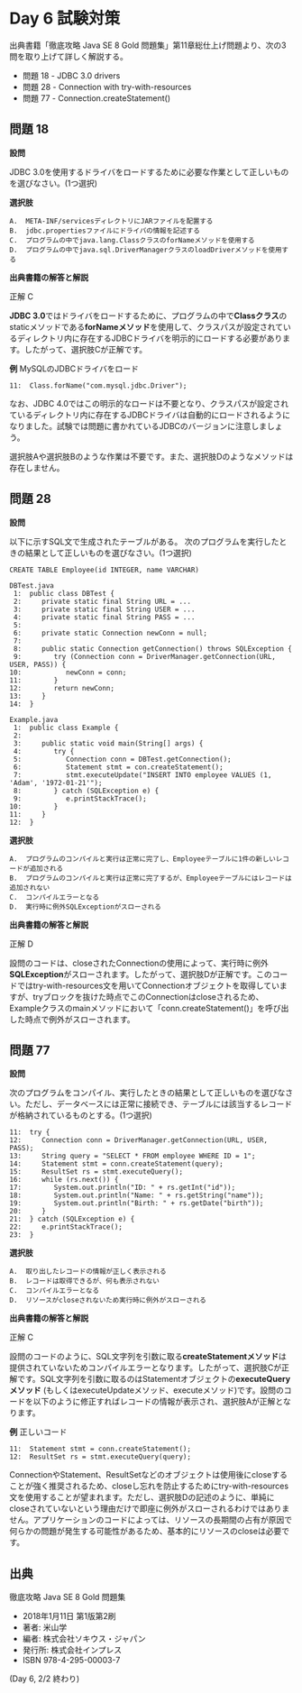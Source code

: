 # Day 6 試験対策

出典書籍「徹底攻略 Java SE 8 Gold 問題集」第11章総仕上げ問題より、次の3問を取り上げて詳しく解説する。

* 問題 18 - JDBC 3.0 drivers
* 問題 28 - Connection with try-with-resources
* 問題 77 - Connection.createStatement()

## 問題 18

**設問**

JDBC 3.0を使用するドライバをロードするために必要な作業として正しいものを選びなさい。(1つ選択)

**選択肢**

    A.  META-INF/servicesディレクトリにJARファイルを配置する
    B.  jdbc.propertiesファイルにドライバの情報を記述する
    C.  プログラムの中でjava.lang.ClassクラスのforNameメソッドを使用する
    D.  プログラムの中でjava.sql.DriverManagerクラスのloadDriverメソッドを使用する


**出典書籍の解答と解説**

正解 C

**JDBC 3.0**ではドライバをロードするために、プログラムの中で**Classクラス**のstaticメソッドである**forNameメソッド**を使用して、クラスパスが設定されているディレクトリ内に存在するJDBCドライバを明示的にロードする必要があります。したがって、選択肢Cが正解です。

**例** MySQLのJDBCドライバをロード

    11:  Class.forName("com.mysql.jdbc.Driver");


なお、JDBC 4.0ではこの明示的なロードは不要となり、クラスパスが設定されているディレクトリ内に存在するJDBCドライバは自動的にロードされるようになりました。試験では問題に書かれているJDBCのバージョンに注意しましょう。

選択肢Aや選択肢Bのような作業は不要です。また、選択肢Dのようなメソッドは存在しません。


## 問題 28

**設問**

以下に示すSQL文で生成されたテーブルがある。
次のプログラムを実行したときの結果として正しいものを選びなさい。(1つ選択)

    CREATE TABLE Employee(id INTEGER, name VARCHAR)
    
    DBTest.java
     1:  public class DBTest {
     2:     private static final String URL = ...
     3:     private static final String USER = ...
     4:     private static final String PASS = ...
     5:
     6:     private static Connection newConn = null;
     7:
     8:     public static Connection getConnection() throws SQLException {
     9:        try (Connection conn = DriverManager.getConnection(URL, USER, PASS)) {
    10:           newConn = conn;
    11:        }
    12:        return newConn;
    13:     }
    14:  }
    
    Example.java
     1:  public class Example {
     2:
     3:     public static void main(String[] args) {
     4:        try {
     5:           Connection conn = DBTest.getConnection();
     6:           Statement stmt = con.createStatement();
     7:           stmt.executeUpdate("INSERT INTO employee VALUES (1, 'Adam', '1972-01-21'");
     8:        } catch (SQLException e) {
     9:           e.printStackTrace();
    10:        }
    11:     }
    12:  }

**選択肢**

    A.  プログラムのコンパイルと実行は正常に完了し、Employeeテーブルに1件の新しいレコードが追加される
    B.  プログラムのコンパイルと実行は正常に完了するが、Employeeテーブルにはレコードは追加されない
    C.  コンパイルエラーとなる
    D.  実行時に例外SQLExceptionがスローされる


**出典書籍の解答と解説**

正解 D

設問のコードは、closeされたConnectionの使用によって、実行時に例外**SQLException**がスローされます。したがって、選択肢Dが正解です。このコードではtry-with-resources文を用いてConnectionオブジェクトを取得していますが、tryブロックを抜けた時点でこのConnectionはcloseされるため、Exampleクラスのmainメソッドにおいて「conn.createStatement()」を呼び出した時点で例外がスローされます。


## 問題 77

**設問**

次のプログラムをコンパイル、実行したときの結果として正しいものを選びなさい。ただし、データベースには正常に接続でき、テーブルには該当するレコードが格納されているものとする。(1つ選択)

    11:  try {
    12:     Connection conn = DriverManager.getConnection(URL, USER, PASS);
    13:     String query = "SELECT * FROM employee WHERE ID = 1";
    14:     Statement stmt = conn.createStatement(query);
    15:     ResultSet rs = stmt.executeQuery();
    16:     while (rs.next()) {
    17:        System.out.println("ID: " + rs.getInt("id"));
    18:        System.out.println("Name: " + rs.getString("name"));
    19:        System.out.println("Birth: " + rs.getDate("birth"));
    20:     }
    21:  } catch (SQLException e) {
    22:     e.printStackTrace();
    23:  }

**選択肢**

    A.  取り出したレコードの情報が正しく表示される
    B.  レコードは取得できるが、何も表示されない
    C.  コンパイルエラーとなる
    D.  リソースがcloseされないため実行時に例外がスローされる



**出典書籍の解答と解説**

正解 C

設問のコードのように、SQL文字列を引数に取る**createStatementメソッド**は提供されていないためコンパイルエラーとなります。したがって、選択肢Cが正解です。SQL文字列を引数に取るのはStatementオブジェクトの**executeQueryメソッド** (もしくはexecuteUpdateメソッド、executeメソッド)です。設問のコードを以下のように修正すればレコードの情報が表示され、選択肢Aが正解となります。

**例** 正しいコード

    11:  Statement stmt = conn.createStatement();
    12:  ResultSet rs = stmt.executeQuery(query);


ConnectionやStatement、ResultSetなどのオブジェクトは使用後にcloseすることが強く推奨されるため、closeし忘れを防止するためにtry-with-resources文を使用することが望まれます。ただし、選択肢Dの記述のように、単純にcloseされていないという理由だけで即座に例外がスローされるわけではありません。アプリケーションのコードによっては、リソースの長期間の占有が原因で何らかの問題が発生する可能性があるため、基本的にリソースのcloseは必要です。



## 出典

徹底攻略 Java SE 8 Gold 問題集

* 2018年1月11日 第1版第2刷
* 著者: 米山学
* 編者: 株式会社ソキウス・ジャパン
* 発行所: 株式会社インプレス
* ISBN 978-4-295-00003-7


(Day 6, 2/2 終わり)

